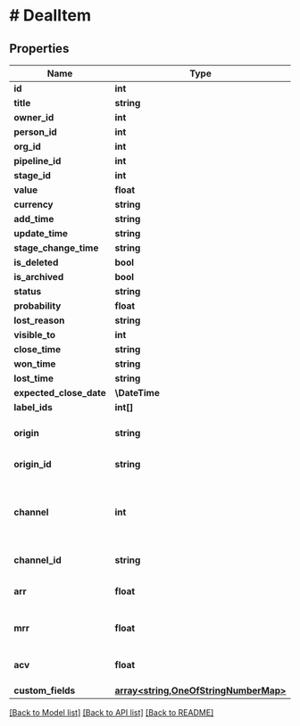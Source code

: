 # # DealItem

## Properties

Name | Type | Description | Notes
------------ | ------------- | ------------- | -------------
**id** | **int** | The ID of the deal | [optional]
**title** | **string** | The title of the deal | [optional]
**owner_id** | **int** | The ID of the user who owns the deal | [optional]
**person_id** | **int** | The ID of the person linked to the deal | [optional]
**org_id** | **int** | The ID of the organization linked to the deal | [optional]
**pipeline_id** | **int** | The ID of the pipeline associated with the deal | [optional]
**stage_id** | **int** | The ID of the deal stage | [optional]
**value** | **float** | The value of the deal | [optional]
**currency** | **string** | The currency associated with the deal | [optional]
**add_time** | **string** | The creation date and time of the deal | [optional]
**update_time** | **string** | The last updated date and time of the deal | [optional]
**stage_change_time** | **string** | The last updated date and time of the deal stage | [optional]
**is_deleted** | **bool** | Whether the deal is deleted or not | [optional]
**is_archived** | **bool** | Whether the deal is archived or not | [optional]
**status** | **string** | The status of the deal | [optional]
**probability** | **float** | The success probability percentage of the deal | [optional]
**lost_reason** | **string** | The reason for losing the deal | [optional]
**visible_to** | **int** | The visibility of the deal | [optional]
**close_time** | **string** | The date and time of closing the deal | [optional]
**won_time** | **string** | The date and time of changing the deal status as won | [optional]
**lost_time** | **string** | The date and time of changing the deal status as lost | [optional]
**expected_close_date** | **\DateTime** | The expected close date of the deal | [optional]
**label_ids** | **int[]** | The IDs of labels assigned to the deal | [optional]
**origin** | **string** | The way this Deal was created. &#x60;origin&#x60; field is set by Pipedrive when Deal is created and cannot be changed. | [optional]
**origin_id** | **string** | The optional ID to further distinguish the origin of the deal - e.g. Which API integration created this Deal. | [optional]
**channel** | **int** | The ID of your Marketing channel this Deal was created from. Recognized Marketing channels can be configured in your &lt;a href&#x3D;\&quot;https://app.pipedrive.com/settings/fields\&quot; target&#x3D;\&quot;_blank\&quot; rel&#x3D;\&quot;noopener noreferrer\&quot;&gt;Company settings&lt;/a&gt;. | [optional]
**channel_id** | **string** | The optional ID to further distinguish the Marketing channel. | [optional]
**arr** | **float** | Only available in Growth and above plans  The Annual Recurring Revenue of the deal  Null if there are no products attached to the deal | [optional]
**mrr** | **float** | Only available in Growth and above plans  The Monthly Recurring Revenue of the deal  Null if there are no products attached to the deal | [optional]
**acv** | **float** | Only available in Growth and above plans  The Annual Contract Value of the deal  Null if there are no products attached to the deal | [optional]
**custom_fields** | [**array<string,OneOfStringNumberMap>**](OneOfStringNumberMap.md) | A map of custom fields with hash-based keys | [optional]

[[Back to Model list]](../README.md#documentation-for-models) [[Back to API list]](../README.md#documentation-for-api-endpoints) [[Back to README]](../README.md)
